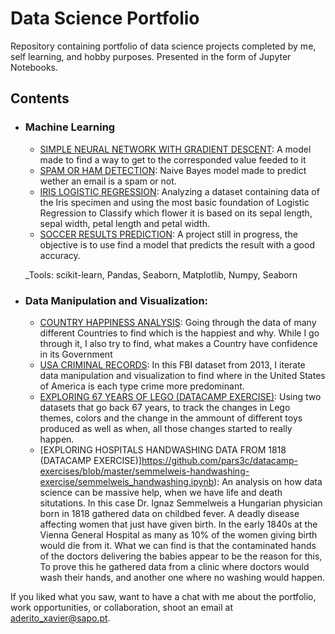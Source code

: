 # Data Science Portfolio
Repository containing portfolio of data science projects completed by me, self learning, and hobby purposes. Presented in the form of Jupyter Notebooks.

## Contents

- ### Machine Learning

	- [SIMPLE NEURAL NETWORK WITH GRADIENT DESCENT](https://github.com/pars3c/model_weight_improvement_1): A model made to find a way to get to the corresponded value feeded to it
	- [SPAM OR HAM DETECTION](https://github.com/pars3c/naive-bayes-spam-or-ham/blob/master/Naive%20Bayes%20Spam%20or%20Ham.ipynb): Naive Bayes model made to predict wether an email is a spam or not.
	- [IRIS LOGISTIC REGRESSION](https://github.com/pars3c/logistic-regression-formula-basics/blob/master/Logistic%20Regression%20Formula%20Train.ipynb): Analyzing a dataset containing data of the Iris specimen and using the most basic foundation of Logistic Regression to Classify which flower it is based on its sepal length, sepal width, petal length and petal width.
	- [SOCCER RESULTS PREDICTION](https://github.com/pars3c/soccer_bets/blob/master/Soccer.ipynb): A project still in progress, the objective is to use find a model that predicts the result with a good accuracy.

	_Tools: scikit-learn, Pandas, Seaborn, Matplotlib, Numpy, Seaborn 

- ### Data Manipulation and Visualization: 

	- [COUNTRY HAPPINESS ANALYSIS](https://github.com/pars3c/countries-happiness/blob/master/Happiness.ipynb): Going through the data of many different Countries to find which is the happiest and why. While I go through it, I also try to find, what makes a Country have confidence in its Government
	- [USA CRIMINAL RECORDS](https://github.com/pars3c/datacamp-exercises/blob/master/data-manipulation/data-manipulation.ipynb): In this FBI dataset from 2013, I iterate data manipulation and visualization to find where in the United States of America is each type crime more predominant.
	- [EXPLORING 67 YEARS OF LEGO (DATACAMP EXERCISE)](https://github.com/pars3c/datacamp-exercises/blob/master/Exploring-67-years-of-LEGO/notebook.ipynb): Using two datasets that go back 67 years, to track the changes in Lego themes, colors and the change in the ammount of different toys produced as well as when, all those changes started to really happen.
	- [EXPLORING HOSPITALS HANDWASHING DATA FROM 1818 (DATACAMP EXERCISE)]https://github.com/pars3c/datacamp-exercises/blob/master/semmelweis-handwashing-exercise/semmelweis_handwashing.ipynb): An analysis on how data science can be massive help, when we have life and death situtations. In this case Dr. Ignaz Semmelweis a Hungarian physician born in 1818 gathered data on childbed fever. A deadly disease affecting women that just have given birth. 
In the early 1840s at the Vienna General Hospital as many as 10% of the women giving birth would die from it. What we can find is that the contaminated hands of the doctors delivering the babies appear to be the reason for this, To prove this he gathered data from a clinic where doctors would wash their hands, and another one where no washing would happen.

If you liked what you saw, want to have a chat with me about the portfolio, work opportunities, or collaboration, shoot an email at aderito_xavier@sapo.pt. 
